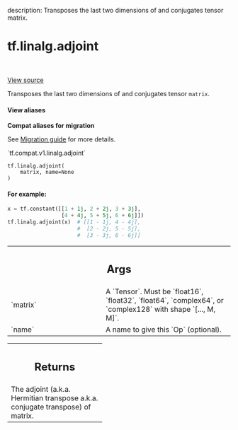 description: Transposes the last two dimensions of and conjugates tensor matrix.

<div itemscope itemtype="http://developers.google.com/ReferenceObject">
<meta itemprop="name" content="tf.linalg.adjoint" />
<meta itemprop="path" content="Stable" />
</div>

# tf.linalg.adjoint

<!-- Insert buttons and diff -->

<table class="tfo-notebook-buttons tfo-api nocontent" align="left">

</table>

<a target="_blank" class="external" href="/code/stable/tensorflow/python/ops/linalg/linalg_impl.py">View source</a>



Transposes the last two dimensions of and conjugates tensor `matrix`.


<section class="expandable">
  <h4 class="showalways">View aliases</h4>
  <p>
<b>Compat aliases for migration</b>
<p>See
<a href="https://www.tensorflow.org/guide/migrate">Migration guide</a> for
more details.</p>
<p>`tf.compat.v1.linalg.adjoint`</p>
</p>
</section>

<pre class="devsite-click-to-copy prettyprint lang-py tfo-signature-link">
<code>tf.linalg.adjoint(
    matrix, name=None
)
</code></pre>



<!-- Placeholder for "Used in" -->


#### For example:



```python
x = tf.constant([[1 + 1j, 2 + 2j, 3 + 3j],
                 [4 + 4j, 5 + 5j, 6 + 6j]])
tf.linalg.adjoint(x)  # [[1 - 1j, 4 - 4j],
                      #  [2 - 2j, 5 - 5j],
                      #  [3 - 3j, 6 - 6j]]
```

<!-- Tabular view -->
 <table class="responsive fixed orange">
<colgroup><col width="214px"><col></colgroup>
<tr><th colspan="2"><h2 class="add-link">Args</h2></th></tr>

<tr>
<td>
`matrix`<a id="matrix"></a>
</td>
<td>
 A `Tensor`. Must be `float16`, `float32`, `float64`, `complex64`,
or `complex128` with shape `[..., M, M]`.
</td>
</tr><tr>
<td>
`name`<a id="name"></a>
</td>
<td>
 A name to give this `Op` (optional).
</td>
</tr>
</table>



<!-- Tabular view -->
 <table class="responsive fixed orange">
<colgroup><col width="214px"><col></colgroup>
<tr><th colspan="2"><h2 class="add-link">Returns</h2></th></tr>
<tr class="alt">
<td colspan="2">
The adjoint (a.k.a. Hermitian transpose a.k.a. conjugate transpose) of
matrix.
</td>
</tr>

</table>

